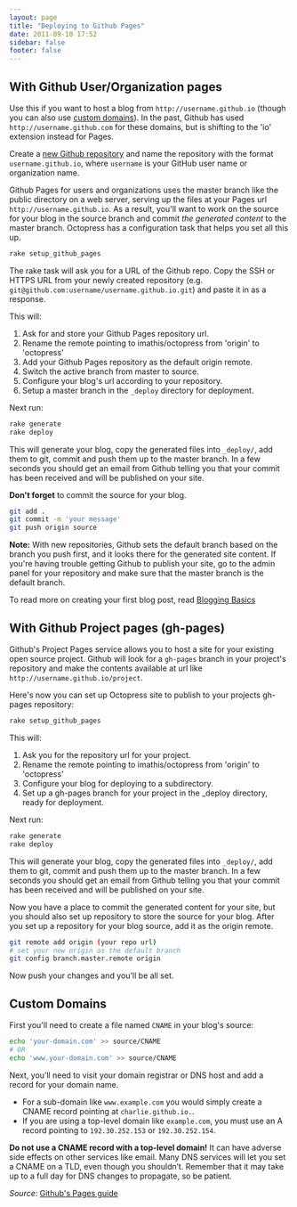 ```yaml
---
layout: page
title: "Deploying to Github Pages"
date: 2011-09-10 17:52
sidebar: false
footer: false
---
```


## With Github User/Organization pages

Use this if you want to host a blog from `http://username.github.io` (though you can also use [custom domains](#custom_domains)). In the past, Github has used `http://username.github.com` for these domains, but is shifting to the 'io' extension instead for Pages.

Create a [new Github repository](https://github.com/repositories/new) and name the repository with the format `username.github.io`, where `username` is your GitHub user name or organization name.

Github Pages for users and organizations uses the master branch like the public directory on a web server, serving up the files at your Pages url `http://username.github.io`.
As a result, you'll want to work on the source for your blog in the source branch and commit *the generated content* to the master branch. Octopress has a configuration task that helps you set all this up.

``` sh
rake setup_github_pages
```

The rake task will ask you for a URL of the Github repo. Copy the SSH or HTTPS URL from your newly created repository (e.g. `git@github.com:username/username.github.io.git`) and paste it in as a response.

This will:

1. Ask for and store your Github Pages repository url.
2. Rename the remote pointing to imathis/octopress from 'origin' to 'octopress'
3. Add your Github Pages repository as the default origin remote.
4. Switch the active branch from master to source.
5. Configure your blog's url according to your repository.
6. Setup a master branch in the `_deploy` directory for deployment.

Next run:

```sh
rake generate
rake deploy
```

This will generate your blog, copy the generated files into `_deploy/`, add them to git, commit and push them up to the master branch. In a few seconds you should get an email
from Github telling you that your commit has been received and will be published on your site.

**Don't forget** to commit the source for your blog.

```sh
git add .
git commit -m 'your message'
git push origin source
```

**Note:** With new repositories, Github sets the default branch based on the branch you push first, and it looks there for the generated site content.
If you're having trouble getting Github to publish your site, go to the admin panel for your repository and make sure that the master branch is the default branch.

To read more on creating your first blog post, read [Blogging Basics](/docs/blogging/)

## With Github Project pages (gh-pages)

Github's Project Pages service allows you to host a site for your existing open source project.
Github will look for a `gh-pages` branch in your project's repository and make the contents available at url like `http://username.github.io/project`.

Here's now you can set up Octopress site to publish to your projects gh-pages repository:

``` sh
rake setup_github_pages
```

This will:

1. Ask you for the repository url for your project.
2. Rename the remote pointing to imathis/octopress from 'origin' to 'octopress'
3. Configure your blog for deploying to a subdirectory.
4. Set up a gh-pages branch for your project in the _deploy directory, ready for deployment.

Next run:

```sh
rake generate
rake deploy
```

This will generate your blog, copy the generated files into `_deploy/`, add them to git, commit and push them up to the master branch. In a few seconds you should get an email
from Github telling you that your commit has been received and will be published on your site.

Now you have a place to commit the generated content for your site, but you should also set up repository to store the source for your blog.
After you set up a repository for your blog source, add it as the origin remote.

```sh
git remote add origin (your repo url)
# set your new origin as the default branch
git config branch.master.remote origin
```

Now push your changes and you'll be all set.

<h2 id="custom_domains">Custom Domains</h2>

First you'll need to create a file named `CNAME` in your blog's source:

``` sh
echo 'your-domain.com' >> source/CNAME
# OR
echo 'www.your-domain.com' >> source/CNAME
```

Next, you’ll need to visit your domain registrar or DNS host and add a record for your domain name.

* For a sub-domain like `www.example.com` you would simply create a CNAME record pointing at `charlie.github.io.`.
* If you are using a top-level domain like `example.com`, you must use an A record pointing to `192.30.252.153` or `192.30.252.154`.

**Do not use a CNAME record with a top-level domain!** It can have adverse side effects on other services like email.
Many DNS services will let you set a CNAME on a TLD, even though you shouldn’t. Remember that it may take up to a full day for DNS changes to propagate, so be patient.

*Source*: [Github's Pages guide](http://help.github.com/pages/#custom_domains)
